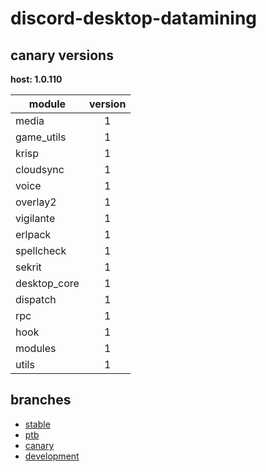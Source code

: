 # discord-desktop-datamining

## canary versions

**host: 1.0.110**

| module | version |
| ------ | :-----: |
| media | 1 |
| game_utils | 1 |
| krisp | 1 |
| cloudsync | 1 |
| voice | 1 |
| overlay2 | 1 |
| vigilante | 1 |
| erlpack | 1 |
| spellcheck | 1 |
| sekrit | 1 |
| desktop_core | 1 |
| dispatch | 1 |
| rpc | 1 |
| hook | 1 |
| modules | 1 |
| utils | 1 |

## branches

- [stable](https://github.com/OpenAsar/discord-desktop-datamining/tree/stable)
- [ptb](https://github.com/OpenAsar/discord-desktop-datamining/tree/ptb)
- [canary](https://github.com/OpenAsar/discord-desktop-datamining/tree/canary)
- [development](https://github.com/OpenAsar/discord-desktop-datamining/tree/development)